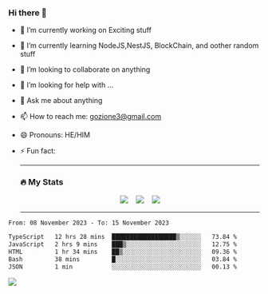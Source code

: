 ### Hi there 👋

<!--
**charlieScript/charlieScript** is a ✨ _special_ ✨ repository because its `README.md` (this file) appears on your GitHub profile.

Here are some ideas to get you started: -->

- 🔭 I’m currently working on Exciting stuff
- 🌱 I’m currently learning NodeJS,NestJS, BlockChain, and oother random stuff
- 👯 I’m looking to collaborate on anything
- 🤔 I’m looking for help with ...
- 💬 Ask me about anything
- 📫 How to reach me: gozione3@gmail.com
- 😄 Pronouns: HE/HIM
- ⚡ Fun fact:


  ---

  ### :fire: My Stats

  <div id="stats" align="center">
  <img src="http://github-readme-streak-stats.herokuapp.com?user=charlieScript&theme=dark&date_format=M%20j%5B%2C%20Y%5D" />&nbsp;&nbsp;&nbsp;
  <img src="https://github-readme-stats.vercel.app/api/top-langs/?username=charlieScript&layout=compact&theme=vision-friendly-dark"/>&nbsp;&nbsp;&nbsp;
  <img src="https://github-readme-stats.vercel.app/api?username=charlieScript&show_icons=true&theme=radical"/>
  </div>

  ---



<!--START_SECTION:waka-->

```txt
From: 08 November 2023 - To: 15 November 2023

TypeScript   12 hrs 28 mins  ██████████████████▒░░░░░░   73.84 %
JavaScript   2 hrs 9 mins    ███▒░░░░░░░░░░░░░░░░░░░░░   12.75 %
HTML         1 hr 34 mins    ██▒░░░░░░░░░░░░░░░░░░░░░░   09.36 %
Bash         38 mins         █░░░░░░░░░░░░░░░░░░░░░░░░   03.84 %
JSON         1 min           ░░░░░░░░░░░░░░░░░░░░░░░░░   00.13 %
```

<!--END_SECTION:waka-->
![](https://komarev.com/ghpvc/?username=charlieScript)
